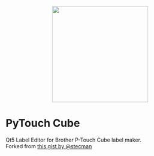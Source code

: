 <div align="center">
<img src="https://github.com/piksel/pytouch-cube/raw/main/pytouch3.png" width="256" height="256" />
</div>


# PyTouch Cube
Qt5 Label Editor for Brother P-Touch Cube label maker.  
Forked from [this gist by @stecman](https://gist.github.com/stecman/ee1fd9a8b1b6f0fdd170ee87ba2ddafd)





